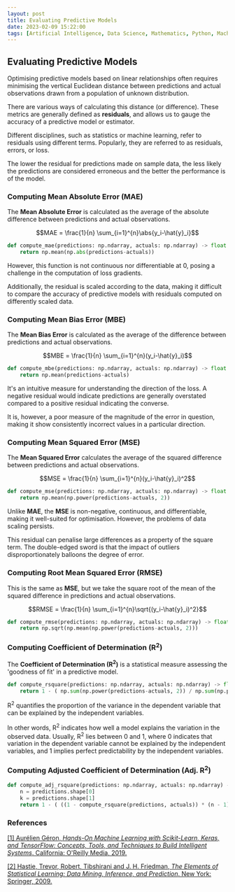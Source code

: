 ```yaml
---
layout: post
title: Evaluating Predictive Models
date: 2023-02-09 15:22:00
tags: [Artificial Intelligence, Data Science, Mathematics, Python, Machine Learning, Statistics]
---
```

## Evaluating Predictive Models

Optimising predictive models based on linear relationships often requires minimising the vertical Euclidean distance between predictions and actual observations drawn from a population of unknown distribution.

There are various ways of calculating this distance (or difference). These metrics are generally defined as **residuals**, and allows us to gauge the accuracy of a predictive model or estimator.

Different disciplines, such as statistics or machine learning, refer to residuals using different terms. Popularly, they are referred to as residuals, errors, or loss.

The lower the residual for predictions made on sample data, the less likely the predictions are considered erroneous and the better the performance is of the model.

### Computing Mean Absolute Error (MAE)

The **Mean Absolute Error** is calculated as the average of the absolute difference between predictions and actual observations.

$$MAE = \frac{1}{n} \sum_{i=1}^{n}\abs{y_i-\hat{y}_i}$$

```python
def compute_mae(predictions: np.ndarray, actuals: np.ndarray) -> float:
    return np.mean(np.abs(predictions-actuals))
```

However, this function is not continuous nor differentiable at 0, posing a challenge in the computation of loss gradients.

Additionally, the residual is scaled according to the data, making it difficult to compare the accuracy of predictive models with residuals computed on differently scaled data.

### Computing Mean Bias Error (MBE)

The **Mean Bias Error** is calculated as the average of the difference between predictions and actual observations.

$$MBE = \frac{1}{n} \sum_{i=1}^{n}(y_i-\hat{y}_i)$$

```python
def compute_mbe(predictions: np.ndarray, actuals: np.ndarray) -> float:
    return np.mean(predictions-actuals)
```

It's an intuitive measure for understanding the direction of the loss. A negative residual would indicate predictions are generally overstated compared to a positive residual indicating the converse.

It is, however, a poor measure of the magnitude of the error in question, making it show consistently incorrect values in a particular direction.

### Computing Mean Squared Error (MSE)

The **Mean Squared Error** calculates the average of the squared difference between predictions and actual observations.

$$MSE = \frac{1}{n} \sum_{i=1}^{n}(y_i-\hat{y}_i)^2$$

```python
def compute_mse(predictions: np.ndarray, actuals: np.ndarray) -> float:
    return np.mean(np.power(predictions-actuals, 2))
```

Unlike **MAE**, the **MSE** is non-negative, continuous, and differentiable, making it well-suited for optimisation. However, the problems of data scaling persists.

This residual can penalise large differences as a property of the square term. The double-edged sword is that the impact of outliers disproportionately balloons the degree of error.

### Computing Root Mean Squared Error (RMSE)

This is the same as **MSE**, but we take the square root of the mean of the squared difference in predictions and actual observations.

$$RMSE = \frac{1}{n} \sum_{i=1}^{n}\sqrt{(y_i-\hat{y}_i)^2}$$

```python
def compute_rmse(predictions: np.ndarray, actuals: np.ndarray) -> float:
    return np.sqrt(np.mean(np.power(predictions-actuals, 2)))
```

### Computing Coefficient of Determination (R<sup>2</sup>)

The **Coefficient of Determination (R<sup>2</sup>)** is a statistical measure assessing the 'goodness of fit' in a predictive model.

```python
def compute_rsquare(predictions: np.ndarray, actuals: np.ndarray) -> float:
    return 1 - ( np.sum(np.power(predictions-actuals, 2)) / np.sum(np.power(np.mean(predictions)-actuals, 2)) )
```

R<sup>2</sup> quantifies the proportion of the variance in the dependent variable that can be explained by the independent variables.

In other words, R<sup>2</sup> indicates how well a model explains the variation in the observed data. Usually, R<sup>2</sup> lies between 0 and 1, where 0 indicates that variation in the dependent variable cannot be explained by the independent variables, and 1 implies perfect predictability by the independent variables.

### Computing Adjusted Coefficient of Determination (Adj. R<sup>2</sup>)
```python
def compute_adj_rsquare(predictions: np.ndarray, actuals: np.ndarray) -> float:
    n = predictions.shape[0]
    k = predictions.shape[1]
    return 1 - ( ((1 - compute_rsquare(predictions, actuals)) * (n - 1)) / (n - k - 1) )
```

### References

[[1] Aurélien Géron, *Hands-On Machine Learning with Scikit-Learn, Keras, and TensorFlow: Concepts, Tools, and Techniques to Build Intelligent Systems*. California: O'Reilly Media, 2019.](https://www.amazon.com/Hands-Machine-Learning-Scikit-Learn-TensorFlow/dp/1492032646)

[[2] Hastie, Trevor, Robert, Tibshirani and J. H. Friedman, *The Elements of Statistical Learning: Data Mining, Inference, and Prediction*. New York: Springer, 2009.](https://www.amazon.com/Elements-Statistical-Learning-Prediction-Statistics/dp/0387848576)
